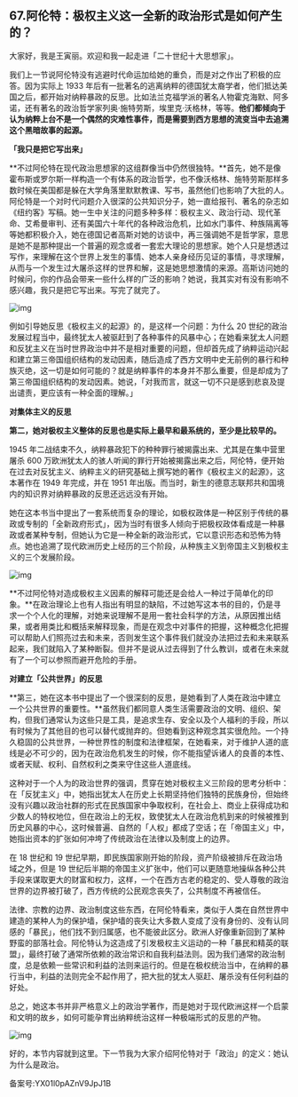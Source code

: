 ## 67.阿伦特：极权主义这一全新的政治形式是如何产生的？
大家好，我是王寅丽。欢迎和我一起走进「二十世纪十大思想家」。


我们上一节说阿伦特没有逃避时代命运加给她的重负，而是对之作出了积极的应答。因为实际上 1933 年后有一批著名的逃离纳粹的德国犹太裔学者，他们抵达美国之后，都开始对纳粹暴政的反思。比如法兰克福学派的著名人物霍克海默、阿多诺，还有著名的政治哲学家列奥·施特劳斯，埃里克·沃格林，等等。**他们都倾向于认为纳粹上台不是一个偶然的灾难性事件，而是需要到西方思想的流变当中去追溯这个黑暗故事的起源。**


**「我只是把它写出来」**


**不过阿伦特在现代政治思想家的这组群像当中仍然很独特。**首先，她不是像霍布斯或罗尔斯一样构造一个有体系的政治哲学，也不像沃格林、施特劳斯那样多数时候在美国都是躲在大学角落里默默教课、写书，虽然他们也影响了大批的人。阿伦特是一个对时代问题介入很深的公共知识分子，她一直给报刊、著名的杂志如《纽约客》写稿。她一生中关注的问题多种多样：极权主义、政治行动、现代革命、艾希曼审判、还有美国六十年代的各种政治危机，比如水门事件、种族隔离等等她都积极介入，她在德国记者高斯对她的访谈中，再三强调她不是哲学家，意思是她不是那种提出一个普遍的观念或者一套宏大理论的思想家。她个人只是想透过写作，来理解在这个世界上发生的事情、她本人亲身经历见证的事情，寻求理解，从而与一个发生过大屠杀这样的世界和解，这是她思想激情的来源。高斯访问她的时候问，你的作品会带来一些什么样的广泛的影响？她说，我其实对有没有影响不感兴趣，我只是把它写出来。写完了就完了。


![img](https://pic3.zhimg.com/v2-85f45d553cfbf6f70409cae3ad46f207.webp)

例如引导她反思《极权主义的起源》的，是这样一个问题：为什么 20 世纪的政治发展过程当中，最终犹太人被驱赶到了各种事件的风暴中心；在她看来犹太人问题和反犹主义在当时世界政治中并不是相对重要的问题，但却首先成了纳粹运动兴起和建立第三帝国组织结构的发动因素，随后造成了西方文明中史无前例的暴行和种族灭绝，这一切是如何可能的？就是纳粹事件的本身并不那么重要，但是却成为了第三帝国组织结构的发动因素。她说，「对我而言，就这一切不只是感到悲哀及提出谴责，更应该有一种全面的理解。」


**对集体主义的反思**


**第二，她对极权主义整体的反思也是实际上最早和最系统的，至少是比较早的。**


1945 年二战结束不久，纳粹暴政犯下的种种罪行被揭露出来、尤其是在集中营里屠杀 600 万欧洲犹太人的骇人听闻的罪行开始被揭露出来之后，阿伦特，便开始在过去对反犹主义、纳粹主义的研究基础上撰写她的著作《极权主义的起源》，这本著作在 1949 年完成，并在 1951 年出版。而当时，新生的德意志联邦共和国境内的知识界对纳粹暴政的反思还远远没有开始。


她在这本书当中提出了一套系统而复杂的理论，如极权政体是一种区别于传统的暴政或专制的「全新政府形式」，因为当时有很多人倾向于把极权政体看成是一种暴政或者某种专制，但她认为它是一种全新的政治形式，它以意识形态和恐怖为特点。她也追溯了现代欧洲历史上经历的三个阶段，从种族主义到帝国主义到极权主义的三个发展阶段。


![img](https://pic2.zhimg.com/v2-16e6a62b49789aad17c467b3417bfcab.webp)

**不过阿伦特对造成极权主义因素的解释可能还是会给人一种过于简单化的印象。**在政治理论上也有人指出有明显的缺陷，不过她写这本书的目的，仍是寻求一个个人化的理解，对她来说理解不是用一套社会科学的方法，从原因推出结果，或者用类比和概括来解释现象，而是在观念中对事件的把握，这种概念化把握可以帮助人们照亮过去和未来，否则发生这个事件我们就没办法把过去和未来联系起来，我们就陷入了某种断裂。但并不是说从过去得到了什么教训，或者在未来就有了一个可以参照而避开危险的手册。


**对建立「公共世界」的反思**


**第三，她在这本书中提出了一个很深刻的反思，是她看到了人类在政治中建立一个公共世界的重要性。**虽然我们都同意人类生活需要政治的文明、组织、架构，但我们通常认为这些只是工具，是追求生存、安全以及个人福利的手段，所以有时候为了其他目的也可以替代或抛弃的。但她看到这种观念其实很危险。一个持久稳固的公共世界，一种世界性的制度和法律框架，在她看来，对于维护人道的底线是必不可少的，因为在政治危机发生的时候，你不能指望诉诸人的良善的本性、或者天赋、权利、自然权利之类来守住这些人道底线。


这种对于一个人为的政治世界的强调，贯穿在她对极权主义三阶段的思考分析中：在「反犹主义」中，她指出犹太人在历史上长期坚持他们独特的民族身份，但始终没有兴趣以政治社群的形式在民族国家中争取权利，在社会上、商业上获得成功和少数人的特权地位，但在政治上的无权，致使犹太人在政治危机到来的时候被推到历史风暴的中心，这时候普遍、自然的「人权」都成了空话；在「帝国主义」中，她指出资本的扩张如何冲垮了传统政治在法律以及制度上的边界。


在 18 世纪和 19 世纪早期，即民族国家刚开始的阶段，资产阶级被排斥在政治场域之外，但是 19 世纪后半期的帝国主义扩张中，他们可以更随意地操纵各种公共手段来谋取更大的财富和权力，这样，一个在西方古老的稳定的、受人尊敬的政治世界的边界被打破了，西方传统的公民观念丧失了，公共制度不再被信任。


法律、宗教的边界、政治制度这些东西，在阿伦特看来，类似于人类在自然世界中建造的某种人为的保护墙，保护墙的丧失让大多数人变成了没有身份的、没有认同感的「暴民」，他们找不到归属感，也不能彼此区分。欧洲人好像重新回到了某种野蛮的部落社会。阿伦特认为这造成了引发极权主义运动的一种「暴民和精英的联盟」，最终打破了通常所依赖的政治常识和自我利益法则。因为我们通常的政治制度，总是依赖一些常识和利益的法则来运行的。但是在极权统治当中，在纳粹的暴行当中，利益的法则完全不起作用了，把大批的犹太人驱赶、屠杀没有任何利益的好处。


总之，她这本书并非严格意义上的政治学著作，而是她对于现代欧洲这样一个启蒙和文明的故乡，如何可能孕育出纳粹统治这样一种极端形式的反思的产物。


![img](https://pic1.zhimg.com/v2-e0b740be646d366815c27d45fc11fa61.webp)

好的，本节内容就到这里。下一节我为大家介绍阿伦特对于「政治」的定义：她认为什么是政治。


备案号:YX01l0pAZnV9JpJ1B

